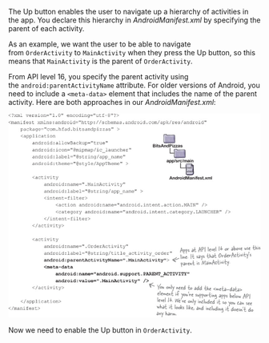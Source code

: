 The Up button enables the user to navigate up a hierarchy of activities in the app. You declare this hierarchy in *AndroidManifest.xml* by specifying the parent of each activity. 

As an example, we want the user to be able to navigate from `OrderActivity` to `MainActivity` when they press the Up button, so this means that `MainActivity` is the parent of `OrderActivity`.

From API level 16, you specify the parent activity using the `android:parentActivityName` attribute. For older versions of Android, you need to include a `<meta-data>` element that includes the name of the parent activity. Here are both approaches in our *AndroidManifest.xml*:

![](.guides/img/51.png)

Now we need to enable the Up button in `OrderActivity`.